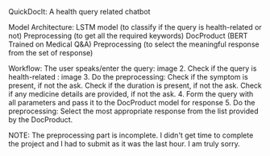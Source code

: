 QuickDocIt:
A health query related chatbot

Model Architecture:
LSTM model (to classify if the query is health-related or not)
Preprocessing (to get all the required keywords) 
DocProduct (BERT Trained on Medical Q&A)
Preprocessing (to select the meaningful response from the set of response)

Workflow:
The user speaks/enter the query:
	image
      2. Check if the query is health-related :
 	image
3. Do the preprocessing:
Check if the symptom is present, if not the ask.
Check if the duration is present, if not the ask.
Check if any medicine details are provided, if not the ask.
4. Form the query with all parameters and pass it to the DocProduct model for response
5. Do the preprocessing:
Select the most appropriate response from the list provided by the DocProduct.

NOTE: The preprocessing part is incomplete. I didn't get time to complete the project and I had to submit as it was the last hour. I am truly sorry.
